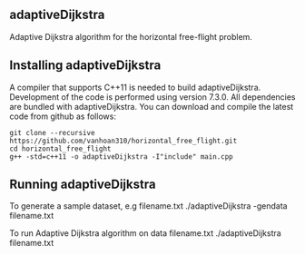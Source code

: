 ## adaptiveDijkstra ##
Adaptive Dijkstra algorithm for the horizontal free-flight problem. 

## Installing adaptiveDijkstra ##

A compiler that supports C++11 is needed to build adaptiveDijkstra. Development of the code is performed using version 7.3.0. All dependencies are bundled with adaptiveDijkstra. You can download and compile the latest code from github as follows:

```
git clone --recursive https://github.com/vanhoan310/horizontal_free_flight.git
cd horizontal_free_flight
g++ -std=c++11 -o adaptiveDijkstra -I"include" main.cpp
```

## Running adaptiveDijkstra ##

To generate a sample dataset, e.g filename.txt
./adaptiveDijkstra -gendata filename.txt

To run Adaptive Dijkstra algorithm on data filename.txt
./adaptiveDijkstra filename.txt

